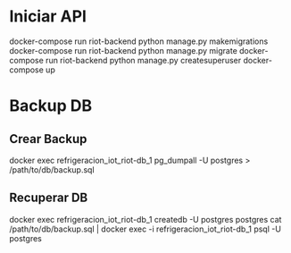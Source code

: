 
# Iniciar API
docker-compose run riot-backend python manage.py makemigrations
docker-compose run riot-backend python manage.py migrate
docker-compose run riot-backend python manage.py createsuperuser
docker-compose up

# Backup DB
## Crear Backup
docker exec refrigeracion_iot_riot-db_1 pg_dumpall -U postgres > /path/to/db/backup.sql
## Recuperar DB
docker exec refrigeracion_iot_riot-db_1 createdb -U postgres postgres
cat /path/to/db/backup.sql | docker exec -i refrigeracion_iot_riot-db_1 psql -U postgres